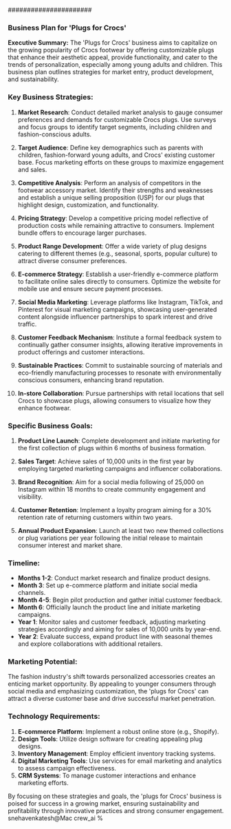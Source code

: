 ######################
### Business Plan for 'Plugs for Crocs'

**Executive Summary:**
The 'Plugs for Crocs' business aims to capitalize on the growing popularity of Crocs footwear by offering customizable plugs that enhance their aesthetic appeal, provide functionality, and cater to the trends of personalization, especially among young adults and children. This business plan outlines strategies for market entry, product development, and sustainability.

### Key Business Strategies:
1. **Market Research**: Conduct detailed market analysis to gauge consumer preferences and demands for customizable Crocs plugs. Use surveys and focus groups to identify target segments, including children and fashion-conscious adults.

2. **Target Audience**: Define key demographics such as parents with children, fashion-forward young adults, and Crocs' existing customer base. Focus marketing efforts on these groups to maximize engagement and sales.

3. **Competitive Analysis**: Perform an analysis of competitors in the footwear accessory market. Identify their strengths and weaknesses and establish a unique selling proposition (USP) for our plugs that highlight design, customization, and functionality.

4. **Pricing Strategy**: Develop a competitive pricing model reflective of production costs while remaining attractive to consumers. Implement bundle offers to encourage larger purchases.

5. **Product Range Development**: Offer a wide variety of plug designs catering to different themes (e.g., seasonal, sports, popular culture) to attract diverse consumer preferences.

6. **E-commerce Strategy**: Establish a user-friendly e-commerce platform to facilitate online sales directly to consumers. Optimize the website for mobile use and ensure secure payment processes.

7. **Social Media Marketing**: Leverage platforms like Instagram, TikTok, and Pinterest for visual marketing campaigns, showcasing user-generated content alongside influencer partnerships to spark interest and drive traffic.

8. **Customer Feedback Mechanism**: Institute a formal feedback system to continually gather consumer insights, allowing iterative improvements in product offerings and customer interactions.

9. **Sustainable Practices**: Commit to sustainable sourcing of materials and eco-friendly manufacturing processes to resonate with environmentally conscious consumers, enhancing brand reputation.

10. **In-store Collaboration**: Pursue partnerships with retail locations that sell Crocs to showcase plugs, allowing consumers to visualize how they enhance footwear.

### Specific Business Goals:
1. **Product Line Launch**: Complete development and initiate marketing for the first collection of plugs within 6 months of business formation.

2. **Sales Target**: Achieve sales of 10,000 units in the first year by employing targeted marketing campaigns and influencer collaborations.

3. **Brand Recognition**: Aim for a social media following of 25,000 on Instagram within 18 months to create community engagement and visibility.

4. **Customer Retention**: Implement a loyalty program aiming for a 30% retention rate of returning customers within two years.

5. **Annual Product Expansion**: Launch at least two new themed collections or plug variations per year following the initial release to maintain consumer interest and market share.

### Timeline:
- **Months 1-2**: Conduct market research and finalize product designs.
- **Month 3**: Set up e-commerce platform and initiate social media channels.
- **Month 4-5**: Begin pilot production and gather initial customer feedback.
- **Month 6**: Officially launch the product line and initiate marketing campaigns.
- **Year 1**: Monitor sales and customer feedback, adjusting marketing strategies accordingly and aiming for sales of 10,000 units by year-end.
- **Year 2**: Evaluate success, expand product line with seasonal themes and explore collaborations with additional retailers.

### Marketing Potential:
The fashion industry's shift towards personalized accessories creates an enticing market opportunity. By appealing to younger consumers through social media and emphasizing customization, the 'plugs for Crocs' can attract a diverse customer base and drive successful market penetration.

### Technology Requirements:
1. **E-commerce Platform**: Implement a robust online store (e.g., Shopify).
2. **Design Tools**: Utilize design software for creating appealing plug designs.
3. **Inventory Management**: Employ efficient inventory tracking systems.
4. **Digital Marketing Tools**: Use services for email marketing and analytics to assess campaign effectiveness.
5. **CRM Systems**: To manage customer interactions and enhance marketing efforts.

By focusing on these strategies and goals, the 'plugs for Crocs' business is poised for success in a growing market, ensuring sustainability and profitability through innovative practices and strong consumer engagement.
snehavenkatesh@Mac crew_ai % 
